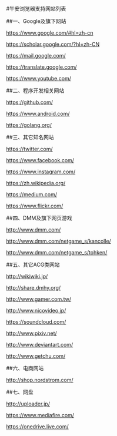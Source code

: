 #午安浏览器支持网站列表

##一、Google及旗下网站

https://www.google.com/#hl=zh-cn

https://scholar.google.com/?hl=zh-CN

https://mail.google.com/

https://translate.google.com/

https://www.youtube.com/

##二、程序开发相关网站

https://github.com/

https://www.android.com/

https://golang.org/

##三、其它知名网站

https://twitter.com/

https://www.facebook.com/

https://www.instagram.com/

https://zh.wikipedia.org/

https://medium.com/

https://www.flickr.com/

##四、DMM及旗下网页游戏

http://www.dmm.com/

http://www.dmm.com/netgame_s/kancolle/

http://www.dmm.com/netgame_s/tohken/

##五、其它ACG类网站

http://wikiwiki.jp/ 

http://share.dmhy.org/

http://www.gamer.com.tw/

http://www.nicovideo.jp/

https://soundcloud.com/

http://www.pixiv.net/

http://www.deviantart.com/

http://www.getchu.com/

##六、电商网站

http://shop.nordstrom.com/

##七、网盘

http://uploader.jp/

https://www.mediafire.com/

https://onedrive.live.com/
